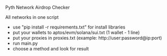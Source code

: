 Pyth Network Airdrop Checker

All networks in one script

- use "pip install -r requirements.txt" for install libraries
- put your wallets to aptos/evm/solana/sui.txt (1 wallet - 1 line)
- put your proxies in proxies.txt (example: http://user:password@ip:port)
- run main.py
- choose a method and look for result
